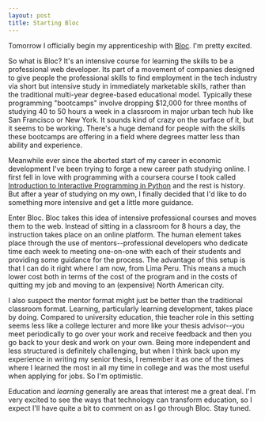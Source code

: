 ```yaml
---
layout: post
title: Starting Bloc
---
```


Tomorrow I officially begin my apprenticeship with [Bloc](bloc.io). I'm pretty excited.

So what is Bloc? It's an intensive course for learning the skills to be a professional web developer. Its part of a movement of companies designed to give people the professional skills to find employment in the tech industry via short but intensive study in immediately marketable skills, rather than the traditional multi-year degree-based educational model. Typically these programming "bootcamps" involve dropping $12,000 for three months of studying 40 to 50 hours a week in a classroom in major urban tech hub like San Francisco or New York. It sounds kind of crazy on the surface of it, but it seems to be working. There's a huge demand for people with the skills these bootcamps are offering in a field where degrees matter less than ability and experience.

Meanwhile ever since the aborted start of my career in economic development I've been trying to forge a new career path studying online. I first fell in love with programming with a coursera course I took called [Introduction to Interactive Programming in Python](http://www.coursera.org/course/interactivepython) and the rest is history. But after a year of studying on my own, I finally decided that I'd like to do something more intensive and get a little more guidance.

Enter Bloc. Bloc takes this idea of intensive professional courses and moves them to the web. Instead of sitting in a classroom for 8 hours a day, the instruction takes place on an online platform. The human element takes place through the use of mentors--professional developers who dedicate time each week to meeting one-on-one with each of their students and providing some guidance for the process. The advantage of this setup is that I can do it right where I am now, from Lima Peru. This means a much lower cost both in terms of the cost of the program and in the costs of quitting my job and moving to an (expensive) North American city.

I also suspect the mentor format might just be better than the traditional classroom format.  Learning, particularly learning development, takes place by doing. Compared to university education, thie teacher role in this setting seems less like a college lecturer and more like your thesis advisor--you meet periodically to go over your work and receive feedback and then you go back to your desk and work on your own. Being more independent and less structured is definitely challenging, but when I think back upon my experience in writing my senior thesis, I remember it as one of the times where I learned the most in all my time in college and was the most useful when applying for jobs. So I'm optimistic.

Education and _learning_ generally are areas that interest me a great deal. I'm very excited to see the ways that technology can transform education, so I expect I'll have quite a bit to comment on as I go through Bloc. Stay tuned.
